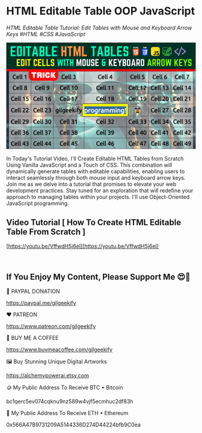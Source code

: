 # HTML Editable Table OOP JavaScript

_HTML Editable Table Tutorial: Edit Tables with Mouse and Keyboard Arrow Keys #HTML #CSS #JavaScript_

![YouTube Thumbnail](https://raw.githubusercontent.com/saeedkohansal/HTML-Editable-Table-OOP-JavaScript/main/image/HTML%20Editable%20Table%20with%20Mouse%20and%20Keyboard%20Arrow%20Keys%20Navigation.png "Injector+ Chrome Extension Manifest V3")

In Today's Tutorial Video, I'll Create Editable HTML Tables from Scratch Using Vanilla JavaScript and a Touch of CSS. This combination will dynamically generate tables with editable capabilities, enabling users to interact seamlessly through both mouse input and keyboard arrow keys. Join me as we delve into a tutorial that promises to elevate your web development practices. Stay tuned for an exploration that will redefine your approach to managing tables within your projects. I'll use Object-Oriented JavaScript programming.

## Video Tutorial [ How To Create HTML Editable Table From Scratch ]
[https://youtu.be/VffwdH5j6eI](https://youtu.be/VffwdH5j6eI)

 

## If You Enjoy My Content, Please Support Me 😍🙏

💙 PAYPAL DONATION

https://paypal.me/gilgeekify

❤️ PATREON

https://www.patreon.com/gilgeekify

💛 BUY ME A COFFEE

https://www.buymeacoffee.com/gilgeekify

🖼️ Buy Stunning Unique Digital Artworks

https://alchemypowerai.etsy.com

🪙 My Public Address To Receive BTC • Bitcoin

bc1qerc5ev074cqknu9nz589w4vjf5ecmhuc2df83h

🥈 My Public Address To Receive ETH • Ethereum

0x566A47B9731209A5144336D274D44224bfb9C0ea
